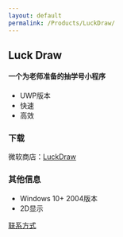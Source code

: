 ```yaml
---
layout: default
permalink: /Products/LuckDraw/
---
```

## Luck Draw
#### 一个为老师准备的抽学号小程序
- UWP版本
- 快速
- 高效

### 下载
微软商店：[LuckDraw](https://apps.microsoft.com/store/detail/luck-draw/9P6ML1HMJJ82)

### 其他信息
- Windows 10+ 2004版本
- 2D显示

 [联系方式](/about#联系方式)